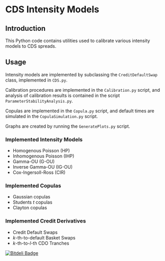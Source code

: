 # CDS Intensity Models

## Introduction

This Python code contains utilities used to calibrate various intensity models to CDS spreads.

## Usage

Intensity models are implemented by subclassing the `CreditDefaultSwap` class, implemented in `CDS.py`.

Calibration procedures are implemented in the `Calibration.py` script, and analysis of calibration results is contained in the script `ParameterStabilityAnalysis.py`.  

Copulas are implemented in the `Copula.py` script, and default times are simulated in the `CopulaSimulation.py` script.    

Graphs are created by running the `GeneratePlots.py` script.  


### Implemented Intensity Models

* Homogenous Poisson (HP)
* Inhomogenous Poisson (IHP)
* Gamma-OU (G-OU)
* Inverse Gamma-OU (IG-OU)
* Cox-Ingersoll-Ross (CIR)

### Implemented Copulas

* Gaussian copulas
* Students *t* copulas
* Clayton copulas

### Implemented Credit Derivatives

* Credit Default Swaps
* *k*-th-to-default Basket Swaps
* *k*-th-to-*l*-th CDO Tranches





[![Bitdeli Badge](https://d2weczhvl823v0.cloudfront.net/ajtulloch/intensitycreditmodels/trend.png)](https://bitdeli.com/free "Bitdeli Badge")

